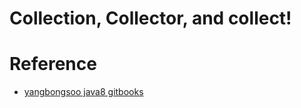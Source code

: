 # Collection, Collector, and collect!


# Reference
- [yangbongsoo java8 gitbooks](https://yangbongsoo.gitbooks.io/study/content/part2-2_d568_c218_d615_b370_c774_d130_cc98_b9ac.html)